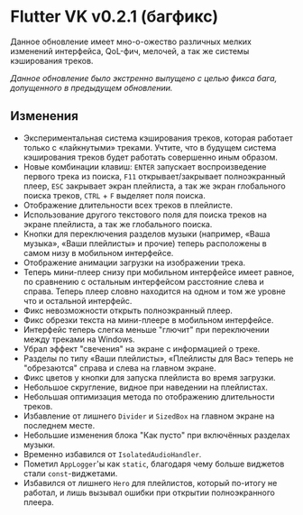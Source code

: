 <!-- markdownlint-disable MD033 -->

# Flutter VK v0.2.1 (багфикс)

Данное обновление имеет мно-о-ожество различных мелких изменений интерфейса, QoL-фич, мелочей, а так же системы кэширования треков.

*Данное обновление было экстренно выпущено с целью фикса бага, допущенного в предыдущем обновлении.*

## Изменения

- Экспериментальная система кэширования треков, которая работает только с «лайкнутыми» треками. Учтите, что в будущем система кэширования треков будет работать совершенно иным образом.
- Новые комбинации клавиш: `ENTER` запускает воспроизведение первого трека из поиска, `F11` открывает/закрывает полноэкранный плеер, `ESC` закрывает экран плейлиста, а так же экран глобального поиска треков, `CTRL` + `F` выделяет поля поиска.
- Отображение длительности всех треков в плейлисте.
- Использование другого текстового поля для поиска треков на экране плейлиста, а так же глобального поиска.
- Кнопки для переключения разделов музыки (например, «Ваша музыка», «Ваши плейлисты» и прочие) теперь расположены в самом низу в мобильном интерфейсе.
- Отображение анимации загрузки на изображении трека.
- Теперь мини-плеер снизу при мобильном интерфейсе имеет равное, по сравнению с остальным интерфейсом расстояние слева и справа. Теперь плеер словно находится на одном и том же уровне что и остальной интерфейс.
- Фикс невозможности открыть полноэкранный плеер.
- Фикс обрезки текста на мини-плеере в мобильном интерфейсе.
- Интерфейс теперь слегка меньше "глючит" при переключении между треками на Windows.
- Убрал эффект "свечения" на экране с информацией о треке.
- Разделы по типу «Ваши плейлисты», «Плейлисты для Вас» теперь не "обрезаются" справа и слева на главном экране.
- Фикс цветов у кнопки для запуска плейлиста во время загрузки.
- Небольшое скругление, видное при наведении на плейлистах.
- Небольшая оптимизация метода по отображению длительности треков.
- Избавление от лишнего `Divider` и `SizedBox` на главном экране на последнем месте.
- Небольшие изменения блока "Как пусто" при включённых разделах музыки.
- Временно избавился от `IsolatedAudioHandler`.
- Пометил `AppLogger`'ы как `static`, благодаря чему больше виджетов стали `const`-виджетами.
- Избавился от лишнего `Hero` для плейлистов, который по-итогу не работал, и лишь вызывал ошибки при открытии полноэкранного плеера.

<!-- Изменения с других Pre-release версий, которые должны быть отображены в non-pre версии: -->
